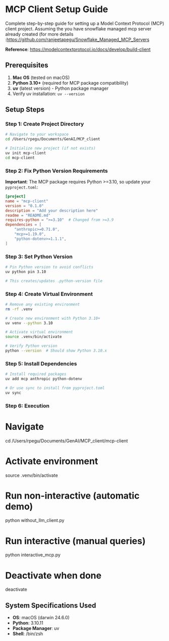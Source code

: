 # MCP Client Setup Guide

Complete step-by-step guide for setting up a Model Context Protocol (MCP) client project. Assuming the you have snowflake managed mcp server already created (for more details :https://github.com/ranjeetapegu/Snowflake_Managed_MCP_Servers

**Reference**: https://modelcontextprotocol.io/docs/develop/build-client

## Prerequisites

1. **Mac OS** (tested on macOS)
2. **Python 3.10+** (required for MCP package compatibility)
3. **uv** (latest version) - Python package manager
4. Verify uv installation: `uv --version`

## Setup Steps

### Step 1: Create Project Directory
```bash
# Navigate to your workspace
cd /Users/rpegu/Documents/GenAI/MCP_client

# Initialize new project (if not exists)
uv init mcp-client
cd mcp-client
```

### Step 2: Fix Python Version Requirements
**Important**: The MCP package requires Python >=3.10, so update your `pyproject.toml`:

```toml
[project]
name = "mcp-client"
version = "0.1.0"
description = "Add your description here"
readme = "README.md"
requires-python = ">=3.10"  # Changed from >=3.9
dependencies = [
    "anthropic>=0.71.0",
    "mcp>=1.19.0",
    "python-dotenv>=1.1.1",
]
```


### Step 3: Set Python Version
```bash
# Pin Python version to avoid conflicts
uv python pin 3.10

# This creates/updates .python-version file
```

### Step 4: Create Virtual Environment
```bash
# Remove any existing environment
rm -rf .venv

# Create new environment with Python 3.10+
uv venv --python 3.10

# Activate virtual environment
source .venv/bin/activate

# Verify Python version
python --version  # Should show Python 3.10.x
```

### Step 5: Install Dependencies
```bash
# Install required packages
uv add mcp anthropic python-dotenv

# Or use sync to install from pyproject.toml
uv sync
```


### Step 6: Execution

# Navigate
cd /Users/rpegu/Documents/GenAI/MCP_client/mcp-client

# Activate environment
source .venv/bin/activate

# Run non-interactive (automatic demo)
python without_llm_client.py

# Run interactive (manual queries)
python interactive_mcp.py

# Deactivate when done
deactivate

## System Specifications Used
- **OS**: macOS (darwin 24.6.0)
- **Python**: 3.10.11
- **Package Manager**: uv
- **Shell**: /bin/zsh
